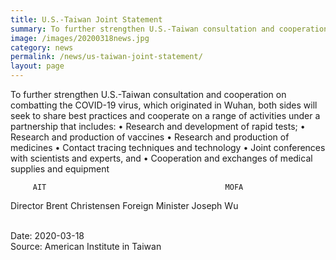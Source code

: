 ```yaml
---
title: U.S.-Taiwan Joint Statement
summary: To further strengthen U.S.-Taiwan consultation and cooperation on combatting the COVID-19 virus
image: /images/20200318news.jpg
category: news
permalink: /news/us-taiwan-joint-statement/
layout: page
---
```


To further strengthen U.S.-Taiwan consultation and cooperation on combatting the COVID-19 virus, which originated in Wuhan, both sides will seek to share best practices and cooperate on a range of activities under a partnership that includes:
•	Research and development of rapid tests;
•	Research and production of vaccines
•	Research and production of medicines
•	Contact tracing techniques and technology
•	Joint conferences with scientists and experts, and
•	Cooperation and exchanges of medical supplies and equipment
 
         AIT                                        MOFA
Director Brent Christensen               Foreign Minister Joseph Wu

<br/>
Date: 2020-03-18
<br/>
Source: American Institute in Taiwan
